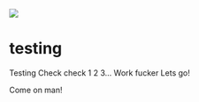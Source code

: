 <a href='http://localhost:8080/job/testing/'><img src='http://localhost:8080/buildStatus/icon?job=testing'></a>

# testing
Testing 
Check check 1 2 3...
Work fucker
Lets go! 

Come on man!

